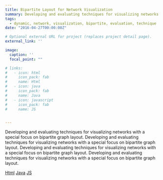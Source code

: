 ```yaml
---
title: Bipartite Layout for Network Visualization
summary: Developing and evaluating techniques for visualizing networks with a special focus on bipartite graph layout.
tags:
  - dynamic, network, visualization, bipartite, evaluation, technique
date: "2016-04-27T00:00:00Z"

# Optional external URL for project (replaces project detail page).
external_link: ''

image:
  caption: ''
  focal_point: ""

# links:
#   - icon: html
#     icon_pack: fab
#     name: Html
#   - icon: java
#     icon_pack: fab
#     name: Java
#   - icon: javascript
#     icon_pack: fab
#     name: JS
    

---
```

Developing and evaluating techniques for visualizing networks with a special focus on bipartite graph layout. Developing and evaluating techniques for visualizing networks with a special focus on bipartite graph layout. Developing and evaluating techniques for visualizing networks with a special focus on bipartite graph layout. Developing and evaluating techniques for visualizing networks with a special focus on bipartite graph layout. 
<div class="btn-links mb-3">
  <a class="btn btn-outline-primary btn-page-header" href= />
  <i class="fab fa-code mr-1"></i>Html</a>
          <a class="btn btn-outline-primary btn-page-header" href= /><i class="fab fa-java mr-1"></i>Java</a>
          <a class="btn btn-outline-primary btn-page-header" href= /><i
              class="fab fa-javascript mr-1"></i>JS</a>
      </div>